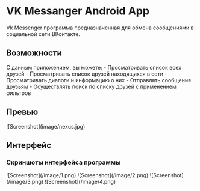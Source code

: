 # VK Messanger Android App
Vk Messenger программа предназначенная для обмена сообщениями в социальной сети ВКонтакте.


<h2>Возможности</h2>
С данным приложением, вы можете:
- Просматривать список всех друзей
- Просматривать список друзей находящихся в сети
- Просматривать диалоги и информацию о них
- Отправлять сообщения друзьям
- Осуществлять поиск по списку друзей с применением фильтров


<h2>Превью</h2>
![Screenshot](image/nexus.jpg)


<h2>Интерфейс</h2>
<h3>Скриншоты интерфейса программы</h3>
![Screenshot](/image/1.png) ![Screenshot](/image/2.png)
![Screenshot](/image/3.png) ![Screenshot](/image/4.png)
